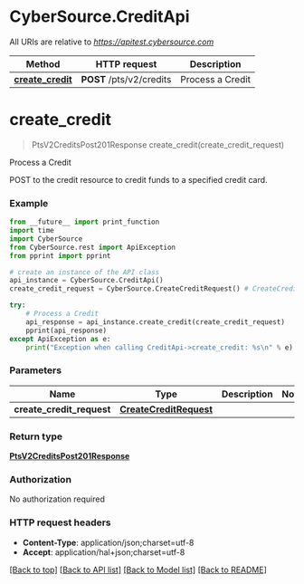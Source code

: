 # CyberSource.CreditApi

All URIs are relative to *https://apitest.cybersource.com*

Method | HTTP request | Description
------------- | ------------- | -------------
[**create_credit**](CreditApi.md#create_credit) | **POST** /pts/v2/credits | Process a Credit


# **create_credit**
> PtsV2CreditsPost201Response create_credit(create_credit_request)

Process a Credit

POST to the credit resource to credit funds to a specified credit card.

### Example 
```python
from __future__ import print_function
import time
import CyberSource
from CyberSource.rest import ApiException
from pprint import pprint

# create an instance of the API class
api_instance = CyberSource.CreditApi()
create_credit_request = CyberSource.CreateCreditRequest() # CreateCreditRequest | 

try: 
    # Process a Credit
    api_response = api_instance.create_credit(create_credit_request)
    pprint(api_response)
except ApiException as e:
    print("Exception when calling CreditApi->create_credit: %s\n" % e)
```

### Parameters

Name | Type | Description  | Notes
------------- | ------------- | ------------- | -------------
 **create_credit_request** | [**CreateCreditRequest**](CreateCreditRequest.md)|  | 

### Return type

[**PtsV2CreditsPost201Response**](PtsV2CreditsPost201Response.md)

### Authorization

No authorization required

### HTTP request headers

 - **Content-Type**: application/json;charset=utf-8
 - **Accept**: application/hal+json;charset=utf-8

[[Back to top]](#) [[Back to API list]](../README.md#documentation-for-api-endpoints) [[Back to Model list]](../README.md#documentation-for-models) [[Back to README]](../README.md)

